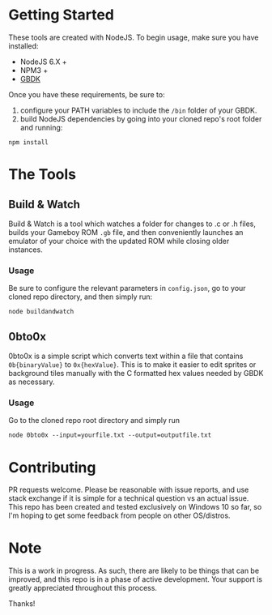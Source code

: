 # Getting Started #

These tools are created with NodeJS. To begin usage, make sure you have installed:

- NodeJS 6.X +
- NPM3 +
- [GBDK](http://gbdk.sourceforge.net/)

Once you have these requirements, be sure to:
1) configure your PATH variables to include the `/bin` folder of your GBDK.
2) build NodeJS dependencies by going into your cloned repo's root folder and running:
```
npm install
```

# The Tools #

## Build & Watch ##

Build & Watch is a tool which watches a folder for changes to .c or .h files,
builds your Gameboy ROM `.gb` file, and then conveniently launches an emulator of your choice with the updated ROM while closing older instances.

### Usage ###

Be sure to configure the relevant parameters in `config.json`, go to your cloned repo directory, and then simply run:

```
node buildandwatch
```

## 0bto0x ##

0bto0x is a simple script which converts text within a file that contains `0b{binaryValue}` to `0x{hexValue}`. This is to make it easier to edit sprites or background tiles manually with the C formatted hex values needed by GBDK as necessary.

### Usage ###

Go to the cloned repo root directory and simply run

```
node 0bto0x --input=yourfile.txt --output=outputfile.txt
```


# Contributing #

PR requests welcome. Please be reasonable with issue reports, and use stack exchange if it is simple for a technical question vs an actual issue. This repo has been created and tested exclusively on Windows 10 so far, so I'm hoping to get some feedback from people on other OS/distros.

# Note #

This is a work in progress. As such, there are likely to be things that can be improved, and this repo is in a phase of active development. Your support is greatly appreciated throughout this process.

Thanks!